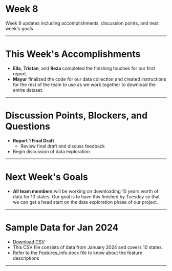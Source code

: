 # Week 8
Week 8 updates including accomplishments, discussion points, and next week's goals.

---

# This Week's Accomplishments

  - **Ella**, **Tristan**, and **Reza** completed the finishing touches for our first report.
  - **Mayur** finalized the code for our data collection and created instructions for the rest of the team to use as we work together to download the entire dataset.

---

# Discussion Points, Blockers, and Questions

  - **Report 1 Final Draft**
    - Review final draft and discuss feedback
  - Begin discussion of data exploration

---

# Next Week's Goals

  - **All team members** will be working on downloading 10 years worth of data for 10 states. Our goal is to have this finished by Tuesday so that we can get a head start on the data exploration phase of our project. 

---
# Sample Data for Jan 2024
 - [Download CSV](https://mega.nz/file/C6YCyLCa#wLlWUOSPgBAHddSbXTrgyJ6MzrNBZs3ZjCQPwpZDIoA)
 - This CSV file consists of data from January 2024 and covers 10 states.
 - Refer to the Features_info.docx file to know about the feature descriptions

---

